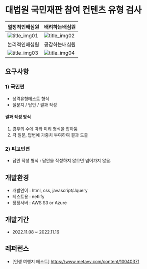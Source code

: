 # 대법원 국민재판 참여 컨텐츠 유형 검사 
|열정적인배심원|배려하는배심원|
|------|------|
|![title_img01](https://user-images.githubusercontent.com/55049159/201449154-3b91d106-9a07-488b-b163-95e5eed842bb.png)|![title_img02](https://user-images.githubusercontent.com/55049159/201656793-0a9f4581-7956-4d4a-bf1e-c14efe4df17d.png)
|논리적인배심원|공감하는배심원|
|![title_img03](https://user-images.githubusercontent.com/55049159/201656819-403a5853-fd3d-45c7-8962-385bfd782d5b.png)|![title_img04](https://user-images.githubusercontent.com/55049159/201656843-da5c5a5b-2522-4ec2-82d1-3838abe8e78e.png)

## 요구사항
### 1) 국민편 
- 성격유형테스트 형식
- 질문지 / 답안 / 결과 작성 

#### 결과 작성 방식 
1. 경우의 수에 따라 미리 형식을 잡아둠
2. 각 질문, 답변에 가중치 부여하여 결과 도출 
  
### 2) 피고인편 
- 답안 작성 형식 : 답안을 작성하지 않으면 넘어가지 않음. 

## 개발환경
- 개발언어 : html, css, javascript/Jquery
- 테스트용 : netlify 
- 정정서버 : AWS S3 or Azure

## 개발기간 
- 2022.11.08 ~ 2022.11.16

## 레퍼런스
- [인생 여행지 테스트] https://www.metavv.com/content/10040371
